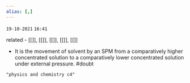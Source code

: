 ```yaml
---
alias: [,]
---
```

`19-10-2021`
`16:41`

related - [[]], [[]], [[]], [[]], [[]]

- It is the movement of solvent by an SPM from a comparatively higher concentrated solution to a comparatively lower concentrated solution under external pressure. #doubt 

```query
"physics and chemistry c4"
```

